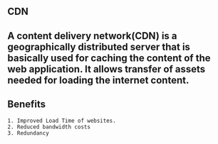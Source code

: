 ## CDN

## A content delivery network(CDN) is a geographically distributed server that is basically used for caching the content of the web application. It allows transfer of assets needed for loading the internet content.

## Benefits
    1. Improved Load Time of websites.
    2. Reduced bandwidth costs
    3. Redundancy


